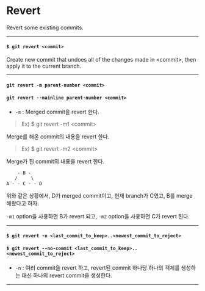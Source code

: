# Revert

Revert some existing commits.

---

#### `$ git revert <commit>`

Create new commit that undoes all of the changes made in \<commit\>, then apply it to the current branch.

---

#### `git revert -m parent-number <commit>`
#### `git revert --mainline parent-number <commit>`

* `-m` : Merged commit을 revert 한다.

> Ex) $ git revert -m1 \<commit>

Merge를 해온 commit의 내용을 revert 한다.

> Ex) $ git revert -m2 \<commit>

Merge가 된 commit의 내용을 revert 한다.

```
    - B -
   /     \
A - - C - - D
```

위와 같은 상황에서, D가 merged commit이고, 현재 branch가 C였고, B를 merge 해왔다고 하자.

`-m1` option을 사용하면 B가 revert 되고, `-m2` option을 사용하면 C가 revert 된다.

---

#### `$ git revert -n <last_commit_to_keep>..<newest_commit_to_reject>`
#### `$ git revert --no-commit <last_commit_to_keep>..<newest_commit_to_reject>`

* `-n` : 여러 commit을 revert 하고, revert된 commit 하나당 하나의 객체를 생성하는 대신 하나의 revert commit을 생성한다.

---
